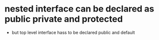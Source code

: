 # nested interface can be declared as public private and protected


- but top level interface hass to be declared public and default